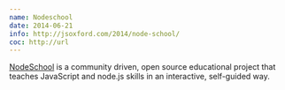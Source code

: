 ```yaml
---
name: Nodeschool
date: 2014-06-21
info: http://jsoxford.com/2014/node-school/
coc: http://url
---
```


[NodeSchool](http://nodeschool.io) is a community driven, open source educational project that teaches JavaScript and node.js skills in an interactive, self-guided way.
